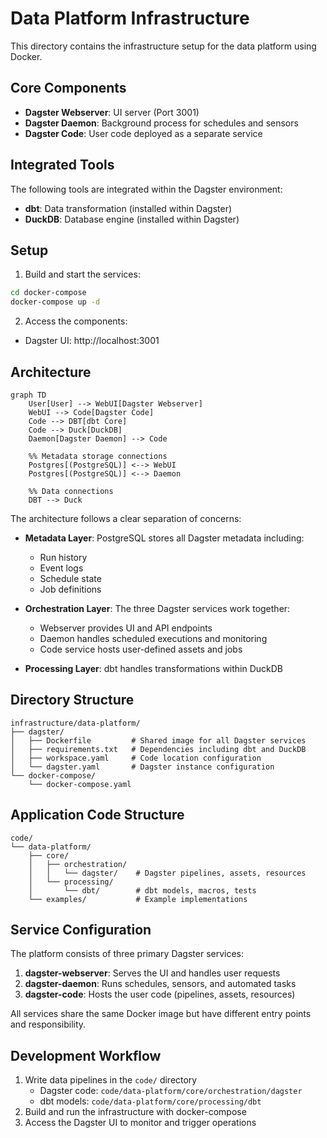 # Data Platform Infrastructure

This directory contains the infrastructure setup for the data platform using Docker.

## Core Components

- **Dagster Webserver**: UI server (Port 3001)
- **Dagster Daemon**: Background process for schedules and sensors
- **Dagster Code**: User code deployed as a separate service

## Integrated Tools

The following tools are integrated within the Dagster environment:

- **dbt**: Data transformation (installed within Dagster)
- **DuckDB**: Database engine (installed within Dagster)

## Setup

1. Build and start the services:
```bash
cd docker-compose
docker-compose up -d
```

2. Access the components:
- Dagster UI: http://localhost:3001

## Architecture

```mermaid
graph TD
    User[User] --> WebUI[Dagster Webserver]
    WebUI --> Code[Dagster Code]
    Code --> DBT[dbt Core]
    Code --> Duck[DuckDB]
    Daemon[Dagster Daemon] --> Code
    
    %% Metadata storage connections
    Postgres[(PostgreSQL)] <--> WebUI
    Postgres[(PostgreSQL)] <--> Daemon
    
    %% Data connections
    DBT --> Duck
```

The architecture follows a clear separation of concerns:

- **Metadata Layer**: PostgreSQL stores all Dagster metadata including:
  - Run history
  - Event logs
  - Schedule state
  - Job definitions

- **Orchestration Layer**: The three Dagster services work together:
  - Webserver provides UI and API endpoints
  - Daemon handles scheduled executions and monitoring
  - Code service hosts user-defined assets and jobs

- **Processing Layer**: dbt handles transformations within DuckDB

## Directory Structure
```
infrastructure/data-platform/
├── dagster/
│   ├── Dockerfile         # Shared image for all Dagster services
│   ├── requirements.txt   # Dependencies including dbt and DuckDB
│   ├── workspace.yaml     # Code location configuration
│   └── dagster.yaml       # Dagster instance configuration
└── docker-compose/
    └── docker-compose.yaml
```

## Application Code Structure
```
code/
└── data-platform/
    ├── core/
    │   ├── orchestration/
    │   │   └── dagster/    # Dagster pipelines, assets, resources
    │   └── processing/
    │       └── dbt/        # dbt models, macros, tests
    └── examples/           # Example implementations
```

## Service Configuration

The platform consists of three primary Dagster services:

1. **dagster-webserver**: Serves the UI and handles user requests
2. **dagster-daemon**: Runs schedules, sensors, and automated tasks
3. **dagster-code**: Hosts the user code (pipelines, assets, resources)

All services share the same Docker image but have different entry points and responsibility.

## Development Workflow

1. Write data pipelines in the `code/` directory
   - Dagster code: `code/data-platform/core/orchestration/dagster`
   - dbt models: `code/data-platform/core/processing/dbt`
2. Build and run the infrastructure with docker-compose
3. Access the Dagster UI to monitor and trigger operations